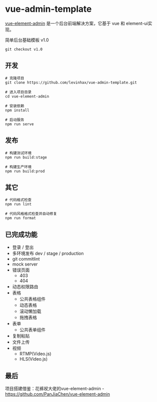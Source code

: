 # vue-admin-template

[vue-element-admin](https://github.com/levinhax/vue-admin-template) 是一个后台前端解决方案，它基于 vue 和 element-ui实现。

简单后台基础模板 v1.0
```
git checkout v1.0
```

## 开发

```
# 克隆项目
git clone https://github.com/levinhax/vue-admin-template.git

# 进入项目目录
cd vue-element-admin

# 安装依赖
npm install

# 启动服务
npm run serve
```

## 发布

```
# 构建测试环境
npm run build:stage

# 构建生产环境
npm run build:prod
```

## 其它

```
# 代码格式检查
npm run lint

# 代码风格格式检查并自动修复
npm run format
```

## 已完成功能

- 登录 / 登出
- 多环境发布 dev / stage / production
- git commitlint
- mock server
- 错误页面
    - 403
    - 404
- 动态权限路由
- 表格
    - 公共表格组件
    - 动态表格
    - 滚动懒加载
    - 拖拽表格
- 表单
    - 公共表单组件
- 复制粘贴
- 文件上传
- 视频
    - RTMP(Video.js)
    - HLS(Video.js)

## 最后

项目搭建借鉴：花裤衩大佬的vue-element-admin - https://github.com/PanJiaChen/vue-element-admin
